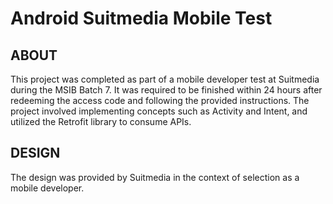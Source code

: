 # Android Suitmedia Mobile Test

## ABOUT
This project was completed as part of a mobile developer test at Suitmedia during the MSIB Batch 7. It was required to be finished within 24 hours after redeeming the access code and following the provided instructions. The project involved implementing concepts such as Activity and Intent, and utilized the Retrofit library to consume APIs.

## DESIGN

The design was provided by Suitmedia in the context of selection as a mobile developer.





